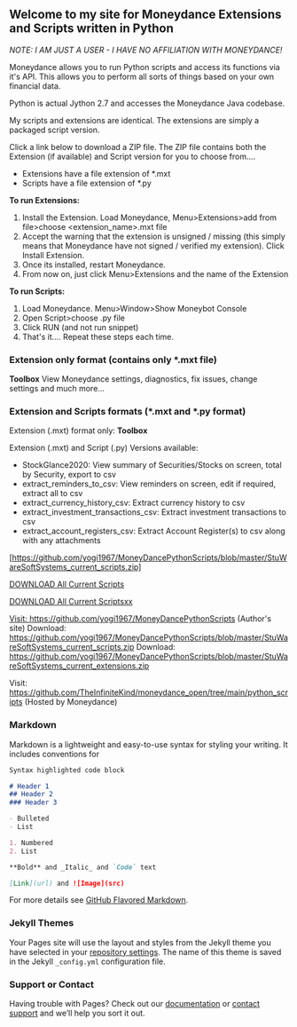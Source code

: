 ## Welcome to my site for Moneydance Extensions and Scripts written in Python

_NOTE: I AM JUST A USER - I HAVE NO AFFILIATION WITH MONEYDANCE!_

Moneydance allows you to run Python scripts and access its functions via it's API.
This allows you to perform all sorts of things based on your own financial data.

Python is actual Jython 2.7 and accesses the Moneydance Java codebase.

My scripts and extensions are identical. The extensions are simply a packaged script version.

Click a link below to download a ZIP file. The ZIP file contains both the Extension (if available) and Script version for you to choose from....
- Extensions have a file extension of *.mxt
- Scripts have a file extension of *.py

**To run Extensions:**
1) Install the Extension. Load Moneydance, Menu>Extensions>add from file>choose <extension_name>.mxt file
2) Accept the warning that the extension is unsigned / missing (this simply means that Moneydance have not signed / verified my extension). Click Install Extension.
3) Once its installed, restart Moneydance.
4) From now on, just click Menu>Extensions and the name of the Extension

**To run Scripts:**
1) Load Moneydance. Menu>Window>Show Moneybot Console
2) Open Script>choose <scriptname>.py file
3) Click RUN (and not run snippet)
4) That's it.... Repeat these steps each time.

### Extension only format (contains only *.mxt file)
**Toolbox**
View Moneydance settings, diagnostics, fix issues, change settings and much more...

### Extension and Scripts formats (*.mxt and *.py format)

Extension (.mxt) format only:
**Toolbox**





Extension (.mxt) and Script (.py) Versions available:
- StockGlance2020: View summary of Securities/Stocks on screen, total by Security, export to csv 
- extract_reminders_to_csv: View reminders on screen, edit if required, extract all to csv
- extract_currency_history_csv: Extract currency history to csv
- extract_investment_transactions_csv: Extract investment transactions to csv
- extract_account_registers_csv: Extract Account Register(s) to csv along with any attachments

[https://github.com/yogi1967/MoneyDancePythonScripts/blob/master/StuWareSoftSystems_current_scripts.zip]

<a href="../master/StuWareSoftSystems_current_scripts.zip" download="download">DOWNLOAD All Current Scripts
  
<a href="https://github.com/yogi1967/MoneyDancePythonScripts/blob/master/StuWareSoftSystems_current_scripts.zip" download="download">DOWNLOAD All Current Scriptsxx

Visit: https://github.com/yogi1967/MoneyDancePythonScripts (Author's site)
Download: https://github.com/yogi1967/MoneyDancePythonScripts/blob/master/StuWareSoftSystems_current_scripts.zip
Download: https://github.com/yogi1967/MoneyDancePythonScripts/blob/master/StuWareSoftSystems_current_extensions.zip

Visit: https://github.com/TheInfiniteKind/moneydance_open/tree/main/python_scripts (Hosted by Moneydance)





### Markdown

Markdown is a lightweight and easy-to-use syntax for styling your writing. It includes conventions for

```markdown
Syntax highlighted code block

# Header 1
## Header 2
### Header 3

- Bulleted
- List

1. Numbered
2. List

**Bold** and _Italic_ and `Code` text

[Link](url) and ![Image](src)
```

For more details see [GitHub Flavored Markdown](https://guides.github.com/features/mastering-markdown/).

### Jekyll Themes

Your Pages site will use the layout and styles from the Jekyll theme you have selected in your [repository settings](https://github.com/yogi1967/MoneyDancePythonScripts/settings). The name of this theme is saved in the Jekyll `_config.yml` configuration file.

### Support or Contact

Having trouble with Pages? Check out our [documentation](https://docs.github.com/categories/github-pages-basics/) or [contact support](https://github.com/contact) and we’ll help you sort it out.
